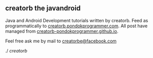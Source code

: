 creatorb the javandroid
-----------------------

Java and Android Development tutorials written by creatorb. Feed as programmatically to [creatorb.pondokprogrammer.com](http://creatorb.pondokprogrammer.com). All post have managed from [creatorb-pondokprogrammer.github.io](http://creatorb-pondokprogrammer.github.io).

Feel free ask me by mail to creatorbe@facebook.com

./ *creatorb*
